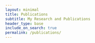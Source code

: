 ```yaml
---
layout: minimal
title: Publications
subtitle: My Research and Publications
header_type: base
include_on_search: true
permalink: /publications/
---
```

